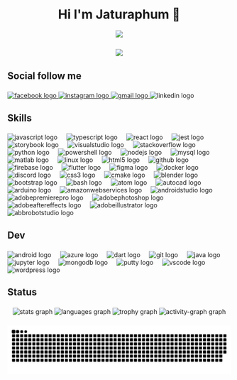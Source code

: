 <h1 align="center">Hi I'm Jaturaphum 👋</h1>

<div align="center">
  <img src="https://profile-counter.glitch.me/Jaturaphum/count.svg?"  />
</div>

###

<div align="center">
  <img height="400" src="https://64.media.tumblr.com/c70e8fcdf61a132a873f99db163896a2/tumblr_o48ggtdpJA1sfmahro1_400.gifv"  />
</div>

###

<h2 align="left">Social follow me</h2>

###

<div align="left">
  <a href="https://www.facebook.com/profile.php?id=100009976096742" target="_blank">
    <img src="https://raw.githubusercontent.com/maurodesouza/profile-readme-generator/master/src/assets/icons/social/facebook/default.svg" width="60" height="40" alt="facebook logo"  />
  </a>
  <a href="https://www.instagram.com/jatunnx/" target="_blank">
    <img src="https://raw.githubusercontent.com/maurodesouza/profile-readme-generator/master/src/assets/icons/social/instagram/default.svg" width="60" height="40" alt="instagram logo"  />
  </a>
  <a href="mailto:suaprakhon2002@gmail.com" target="_blank">
    <img src="https://raw.githubusercontent.com/maurodesouza/profile-readme-generator/master/src/assets/icons/social/gmail/default.svg" width="60" height="40" alt="gmail logo"  />
  </a>
  <img src="https://raw.githubusercontent.com/maurodesouza/profile-readme-generator/master/src/assets/icons/social/linkedin/default.svg" width="60" height="40" alt="linkedin logo"  />
</div>

###

<h2 align="left">Skills</h2>

###

<div align="left">
  <img src="https://skillicons.dev/icons?i=js" height="45" alt="javascript logo"  />
  <img width="12" />
  <img src="https://cdn.jsdelivr.net/gh/devicons/devicon/icons/typescript/typescript-original.svg" height="45" alt="typescript logo"  />
  <img width="12" />
  <img src="https://skillicons.dev/icons?i=react" height="45" alt="react logo"  />
  <img width="12" />
  <img src="https://cdn.jsdelivr.net/gh/devicons/devicon/icons/jest/jest-plain.svg" height="45" alt="jest logo"  />
  <img width="12" />
  <img src="https://cdn.jsdelivr.net/gh/devicons/devicon/icons/storybook/storybook-original.svg" height="45" alt="storybook logo"  />
  <img width="12" />
  <img src="https://skillicons.dev/icons?i=visualstudio" height="45" alt="visualstudio logo"  />
  <img width="12" />
  <img src="https://skillicons.dev/icons?i=stackoverflow" height="45" alt="stackoverflow logo"  />
  <img width="12" />
  <img src="https://skillicons.dev/icons?i=py" height="45" alt="python logo"  />
  <img width="12" />
  <img src="https://skillicons.dev/icons?i=powershell" height="45" alt="powershell logo"  />
  <img width="12" />
  <img src="https://skillicons.dev/icons?i=nodejs" height="45" alt="nodejs logo"  />
  <img width="12" />
  <img src="https://skillicons.dev/icons?i=mysql" height="45" alt="mysql logo"  />
  <img width="12" />
  <img src="https://skillicons.dev/icons?i=matlab" height="45" alt="matlab logo"  />
  <img width="12" />
  <img src="https://skillicons.dev/icons?i=linux" height="45" alt="linux logo"  />
  <img width="12" />
  <img src="https://skillicons.dev/icons?i=html" height="45" alt="html5 logo"  />
  <img width="12" />
  <img src="https://skillicons.dev/icons?i=github" height="45" alt="github logo"  />
  <img width="12" />
  <img src="https://skillicons.dev/icons?i=firebase" height="45" alt="firebase logo"  />
  <img width="12" />
  <img src="https://skillicons.dev/icons?i=flutter" height="45" alt="flutter logo"  />
  <img width="12" />
  <img src="https://skillicons.dev/icons?i=figma" height="45" alt="figma logo"  />
  <img width="12" />
  <img src="https://skillicons.dev/icons?i=docker" height="45" alt="docker logo"  />
  <img width="12" />
  <img src="https://skillicons.dev/icons?i=discord" height="45" alt="discord logo"  />
  <img width="12" />
  <img src="https://skillicons.dev/icons?i=css" height="45" alt="css3 logo"  />
  <img width="12" />
  <img src="https://skillicons.dev/icons?i=cmake" height="45" alt="cmake logo"  />
  <img width="12" />
  <img src="https://skillicons.dev/icons?i=blender" height="45" alt="blender logo"  />
  <img width="12" />
  <img src="https://skillicons.dev/icons?i=bootstrap" height="45" alt="bootstrap logo"  />
  <img width="12" />
  <img src="https://skillicons.dev/icons?i=bash" height="45" alt="bash logo"  />
  <img width="12" />
  <img src="https://skillicons.dev/icons?i=atom" height="45" alt="atom logo"  />
  <img width="12" />
  <img src="https://skillicons.dev/icons?i=autocad" height="45" alt="autocad logo"  />
  <img width="12" />
  <img src="https://skillicons.dev/icons?i=arduino" height="45" alt="arduino logo"  />
  <img width="12" />
  <img src="https://skillicons.dev/icons?i=aws" height="45" alt="amazonwebservices logo"  />
  <img width="12" />
  <img src="https://skillicons.dev/icons?i=androidstudio" height="45" alt="androidstudio logo"  />
  <img width="12" />
  <img src="https://skillicons.dev/icons?i=pr" height="45" alt="adobepremierepro logo"  />
  <img width="12" />
  <img src="https://skillicons.dev/icons?i=ps" height="45" alt="adobephotoshop logo"  />
  <img width="12" />
  <img src="https://skillicons.dev/icons?i=ae" height="45" alt="adobeaftereffects logo"  />
  <img width="12" />
  <img src="https://skillicons.dev/icons?i=ai" height="45" alt="adobeillustrator logo"  />
  <img width="12" />
  <img src="https://skillicons.dev/icons?i=bots" height="45" alt="abbrobotstudio logo"  />
</div>

###

<h2 align="left">Dev</h2>

###

<div align="left">
  <img src="https://cdn.jsdelivr.net/gh/devicons/devicon/icons/android/android-original.svg" height="40" alt="android logo"  />
  <img width="12" />
  <img src="https://cdn.jsdelivr.net/gh/devicons/devicon/icons/azure/azure-original.svg" height="40" alt="azure logo"  />
  <img width="12" />
  <img src="https://cdn.jsdelivr.net/gh/devicons/devicon/icons/dart/dart-original.svg" height="40" alt="dart logo"  />
  <img width="12" />
  <img src="https://cdn.jsdelivr.net/gh/devicons/devicon/icons/git/git-original.svg" height="40" alt="git logo"  />
  <img width="12" />
  <img src="https://cdn.jsdelivr.net/gh/devicons/devicon/icons/java/java-original.svg" height="40" alt="java logo"  />
  <img width="12" />
  <img src="https://cdn.jsdelivr.net/gh/devicons/devicon/icons/jupyter/jupyter-original.svg" height="40" alt="jupyter logo"  />
  <img width="12" />
  <img src="https://cdn.jsdelivr.net/gh/devicons/devicon/icons/mongodb/mongodb-original.svg" height="40" alt="mongodb logo"  />
  <img width="12" />
  <img src="https://cdn.jsdelivr.net/gh/devicons/devicon/icons/putty/putty-original.svg" height="40" alt="putty logo"  />
  <img width="12" />
  <img src="https://cdn.jsdelivr.net/gh/devicons/devicon/icons/vscode/vscode-original.svg" height="40" alt="vscode logo"  />
  <img width="12" />
  <img src="https://cdn.jsdelivr.net/gh/devicons/devicon/icons/wordpress/wordpress-original.svg" height="40" alt="wordpress logo"  />
</div>

###
<h2 align="left">Status</h2>

###

<div align="center">
  <img src="https://github-readme-stats.vercel.app/api?username=Jaturaphum&hide_title=false&hide_rank=false&show_icons=true&include_all_commits=true&count_private=true&disable_animations=false&theme=dracula&locale=en&hide_border=false&order=1" height="150" alt="stats graph"  />
  <img src="https://github-readme-stats.vercel.app/api/top-langs?username=Jaturaphum&locale=en&hide_title=false&layout=compact&card_width=320&langs_count=5&theme=dracula&hide_border=false&order=2" height="150" alt="languages graph"  />
  <img src="https://github-profile-trophy.vercel.app?username=Jaturaphum&theme=dracula&column=-1&row=1&margin-w=8&margin-h=8&no-bg=false&no-frame=false&order=4" height="150" alt="trophy graph"  />
  <img src="https://github-readme-activity-graph.vercel.app/graph?username=Jaturaphum&radius=16&theme=react&area=true&order=5" height="300" alt="activity-graph graph"  />
</div>

###

<div align="center">
  <picture>
  <source media="(prefers-color-scheme: dark)" srcset="https://raw.githubusercontent.com/platane/platane/output/github-contribution-grid-snake-dark.svg">
  <source media="(prefers-color-scheme: light)" srcset="https://raw.githubusercontent.com/platane/platane/output/github-contribution-grid-snake.svg">
  <img alt="github contribution grid snake animation" src="https://raw.githubusercontent.com/platane/platane/output/github-contribution-grid-snake.svg">
</picture>
</div>

###

